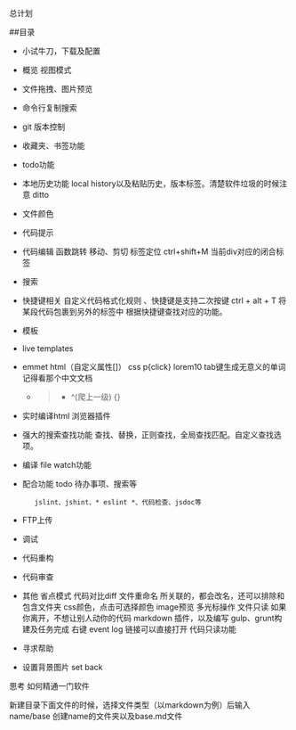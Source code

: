 总计划

##目录
* 小试牛刀，下载及配置
* 概览
    视图模式
* 文件拖拽、图片预览
* 命令行复制搜索
* git 版本控制
* 收藏夹、书签功能
* todo功能
* 本地历史功能 local history以及粘贴历史，版本标签。清楚软件垃圾的时候注意  ditto
* 文件颜色
* 代码提示
* 代码编辑
    函数跳转
    移动、剪切
    标签定位 ctrl+shift+M 当前div对应的闭合标签
* 搜索
* 快捷键相关  自定义代码格式化规则  、快捷键是支持二次按键
    ctrl + alt + T 将某段代码包裹到另外的标签中
    根据快捷键查找对应的功能。
* 模板
* live templates
* emmet
    html（自定义属性[]） css
    p{click}
    lorem10 tab键生成无意义的单词
    记得看那个中文文档
    + > * ^(爬上一级) {}
* 实时编译html 浏览器插件
* 强大的搜索查找功能
    查找、替换，正则查找，全局查找匹配。自定义查找选项。
    
* 编译 
    file watch功能 
* 配合功能 
       todo 待办事项、搜索等
       
         jslint、jshint、* eslint *、代码检查、jsdoc等
* FTP上传     
* 调试     
* 代码重构   
* 代码审查   
* 其他
    省点模式
    代码对比diff
    文件重命名 所关联的，都会改名，还可以排除和包含文件夹
    css颜色，点击可选择颜色
    image预览
    多光标操作
    文件只读
        如果你离开，不想让别人动你的代码
    markdown 插件，以及编写 
    gulp、grunt构建及任务完成 右键
    event  log
    链接可以直接打开
    代码只读功能
* 寻求帮助   
* 设置背景图片 set back   

思考
如何精通一门软件


新建目录下面文件的时候，选择文件类型（以markdown为例）后输入 name/base 创建name的文件夹以及base.md文件
